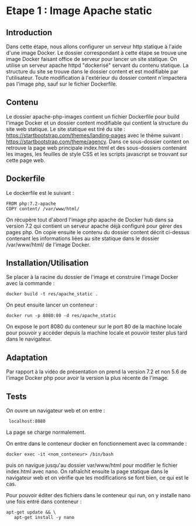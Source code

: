 # Etape 1 : Image Apache static

## Introduction 

Dans cette étape, nous allons configurer un serveur http statique à l'aide d'une image Docker.
Le dossier correspondant à cette étape se trouve une image Docker faisant office de serveur pour lancer un site statique. On utilise un serveur apache httpd "dockerisé" servant du contenu statique. La structure du site se trouve dans le dossier content et est modifiable par l'utilisateur. Toute modification à l'extérieur du dossier content n'impactera pas l'image php, sauf sur le fichier Dockerfile.  

## Contenu

Le dossier apache-php-images contient un fichier Dockerfile pour build l'image Docker et un dossier content modifiable qui contient la structure du site web statique. Le site statique est tiré du site : https://startbootstrap.com/themes/landing-pages avec le thème suivant : https://startbootstrap.com/theme/agency. 
 Dans ce sous-dossier content on retrouve la page web principale index.html et des sous-dossiers contenant les images, les feuilles de style CSS et les scripts javascript se trouvant sur cette page web. 

 ## Dockerfile

 Le dockerfile est le suivant :

```
FROM php:7.2-apache
COPY content/ /var/www/html/
```

On récupère tout d'abord l'image php apache de Docker hub dans sa version 7.2 qui contient un serveur apache déjà configuré pour gérer des pages php. 
On copie ensuite le contenu du dossier content décrit ci-dessus contenant les informations liées au site statique dans le dossier /var/www/html/ de l'image Docker. 

## Installation/Utilisation

Se placer à la racine du dossier de l'image et construire l'image Docker  avec la commande :

`docker build -t res/apache_static .` 

On peut ensuite lancer un conteneur :

```docker run -p 8080:80 -d res/apache_static```

On expose le port 8080 du conteneur sur le port 80 de la machine locale pour pouvoir y accéder depuis la machine locale et pouvoir tester plus tard dans le navigateur.


## Adaptation

Par rapport à la vidéo de présentation on prend la version 7.2 et non 5.6 de l'image Docker php pour avoir la version la plus récente de l'image. 

## Tests

On ouvre un navigateur web et on entre :

``` localhost:8080``` 

La page se charge normalement. 

On entre dans le conteneur docker en fonctionnement  avec la commande :

```docker exec -it <nom_conteneur> /bin/bash```

puis on navigue jusqu'au dossier var/www/html pour modifier le fichier index.html avec nano. On rafraîchit ensuite la page statique dans le navigateur web et on vérifie que les modifications se font bien, ce qui est le cas. 

Pour pouvoir éditer des fichiers dans le conteneur qui run, on y installe nano une fois entré dans conteneur : 

```
apt-get update && \ 
   apt-get install -y nano
```

